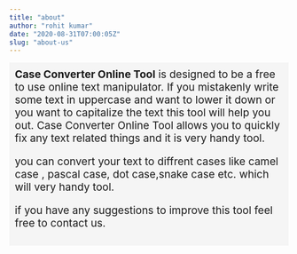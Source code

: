 ```yaml
---
title: "about"
author: "rohit kumar"
date: "2020-08-31T07:00:05Z"
slug: "about-us"
---
```


<div style="background-color:#f5f5f5; padding:10px;font-size:19px;"> 
<b>Case Converter Online Tool</b> is designed to be a free to use online text manipulator. If you mistakenly write some text in uppercase and want to lower it down or you want to capitalize the text this tool will help you out. Case Converter Online Tool allows you to quickly fix any text related things and it is very handy tool.

you can convert your text to diffrent cases like camel case , pascal case, dot case,snake case etc. which will very handy tool.

if you have any suggestions to improve this tool feel free to contact us.

</div>
